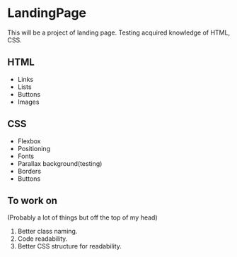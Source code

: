 # LandingPage
This will be a project of landing page. Testing acquired knowledge of HTML, CSS.

## HTML
- Links
- Lists
- Buttons
- Images

## CSS
- Flexbox
- Positioning
- Fonts
- Parallax background(testing)
- Borders
- Buttons

## To work on
(Probably a lot of things but off the top of my head)
1. Better class naming.
2. Code readability.
3. Better CSS structure for readability.
